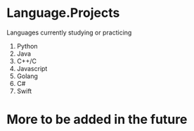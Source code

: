 # Language.Projects
Languages currently studying or practicing

1. Python
2. Java
3. C++/C
4. Javascript
5. Golang
6. C#
7. Swift

# More to be added in the future
